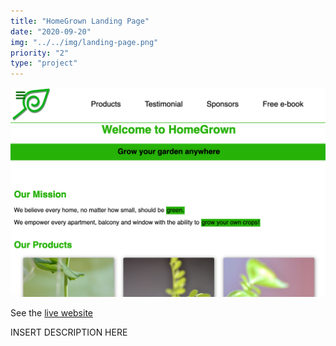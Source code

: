 ```yaml
---
title: "HomeGrown Landing Page"
date: "2020-09-20"
img: "../../img/landing-page.png"
priority: "2"
type: "project"
---
```


![Screenshot of the Craft Beer survey website](../../img/landing-page.png)

See the [live website](https://codepen.io/marcovidonis/full/rNOvaLj)

INSERT DESCRIPTION HERE
